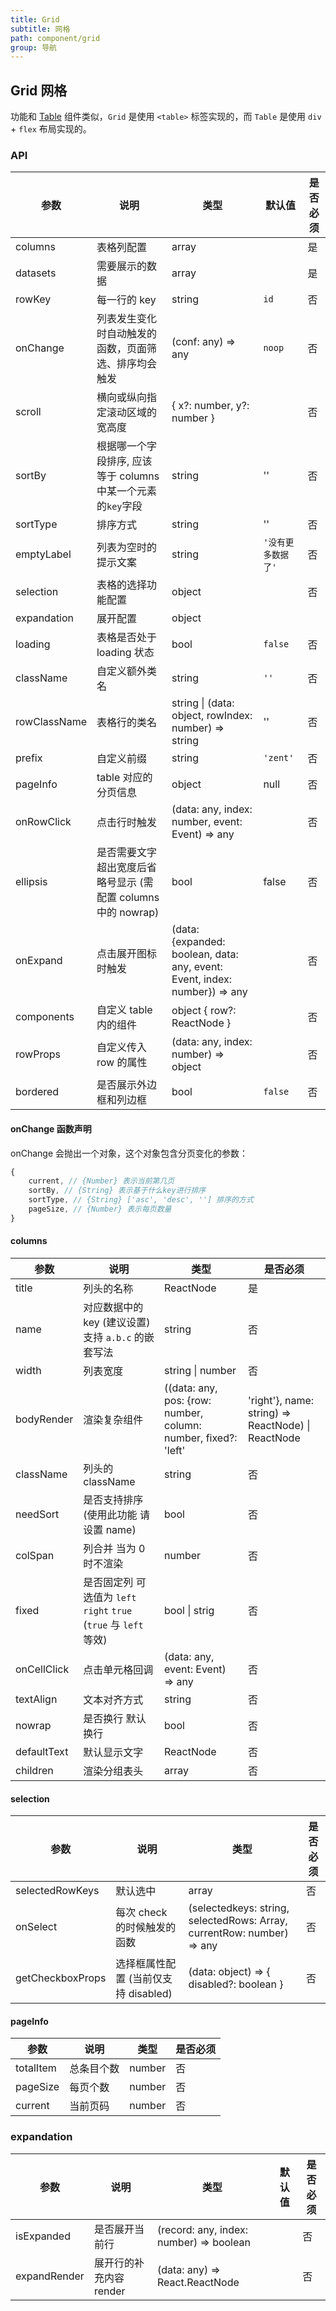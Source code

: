 ```yaml
---
title: Grid
subtitle: 网格
path: component/grid
group: 导航
---
```


## Grid 网格

功能和 [Table](table) 组件类似，`Grid` 是使用 `<table>` 标签实现的，而 `Table` 是使用 `div` + `flex` 布局实现的。

### API

| 参数         | 说明                                                          | 类型                                                 | 默认值             | 是否必须 |
| ------------ | ------------------------------------------------------------- | ---------------------------------------------------- | ------------------ | -------- |
| columns      | 表格列配置                                                    | array                                                |                    | 是       |
| datasets     | 需要展示的数据                                                | array                                                |                    | 是       |
| rowKey       | 每一行的 key                                                  | string                                               | `id`               | 否       |
| onChange     | 列表发生变化时自动触发的函数，页面筛选、排序均会触发          | (conf: any) => any                                  | `noop`             | 否       |
| scroll       | 横向或纵向指定滚动区域的宽高度                                | { x?: number, y?: number }                           |                    | 否       |
| sortBy       | 根据哪一个字段排序, 应该等于 columns 中某一个元素的`key`字段  | string                                               | ''                 | 否       |
| sortType     | 排序方式                                                      | string                                               | ''                 | 否       |
| emptyLabel   | 列表为空时的提示文案                                          | string                                               | `'没有更多数据了'` | 否       |
| selection    | 表格的选择功能配置                                            | object                                               |                    | 否       |
| expandation  | 展开配置                                                      | object                                               |                    |          | 否 |
| loading      | 表格是否处于 loading 状态                                     | bool                                                 | `false`            | 否       |
| className    | 自定义额外类名                                                | string                                               | `''`               | 否       |
| rowClassName | 表格行的类名                                                  | string \| (data: object, rowIndex: number) => string | ''                 | 否       |
| prefix       | 自定义前缀                                                    | string                                               | `'zent'`           | 否       |
| pageInfo     | table 对应的分页信息                                          | object                                               | null               | 否       |
| onRowClick   | 点击行时触发                                                  | (data: any, index: number, event: Event) => any     |                    | 否       |
| ellipsis     | 是否需要文字超出宽度后省略号显示 (需配置 columns 中的 nowrap) | bool                                                 | false              | 否       |
| onExpand     | 点击展开图标时触发                                             | (data: {expanded: boolean, data: any, event: Event, index: number}) => any | | 否 |
| components  | 自定义 table 内的组件               | object { row?: ReactNode }    |        |   否|
| rowProps  | 自定义传入 row 的属性        | (data: any, index: number) => object   |   |   否  |
| bordered      | 是否展示外边框和列边框                                     | bool                                                 | `false`            | 否       |

#### onChange 函数声明

onChange 会抛出一个对象，这个对象包含分页变化的参数：

```js
{
	current, // {Number} 表示当前第几页
	sortBy, // {String} 表示基于什么key进行排序
	sortType, // {String} ['asc', 'desc', ''] 排序的方式
	pageSize, // {Number} 表示每页数量
}
```

#### columns

| 参数        | 说明                                                              | 类型                                                               | 是否必须 |
| ----------- | ----------------------------------------------------------------- | ------------------------------------------------------------------ | -------- |
| title       | 列头的名称                                                        | ReactNode                                                          | 是       |
| name        | 对应数据中的 key (建议设置) 支持 `a.b.c` 的嵌套写法               | string                                                             | 否       |
| width       | 列表宽度                                                          | string \| number                                                   | 否       |
| bodyRender  | 渲染复杂组件                                                      | ((data: any, pos: {row: number, column: number, fixed?: 'left'|'right'}, name: string) => ReactNode) \| ReactNode | 否       |
| className   | 列头的 className                                                  | string                                                             | 否       |
| needSort    | 是否支持排序 (使用此功能 请设置 name)                             | bool                                                               | 否       |
| colSpan     | 列合并 当为 0 时不渲染                                            | number                                                             | 否       |
| fixed       | 是否固定列 可选值为 `left` `right` `true` (`true` 与 `left` 等效) | bool \| strig                                                      | 否       |
| onCellClick | 点击单元格回调                                                    | (data: any, event: Event) => any                                  | 否       |
| textAlign   | 文本对齐方式                                                      | string                                                             | 否       |
| nowrap      | 是否换行 默认换行                                                 | bool                                                               | 否       |
| defaultText | 默认显示文字                                                 | ReactNode                                                               | 否       |
| children | 渲染分组表头                    | array       | 否       |

#### selection

| 参数             | 说明                                 | 类型                                                                         | 是否必须 |
| ---------------- | ------------------------------------ | ---------------------------------------------------------------------------- | -------- |
| selectedRowKeys  | 默认选中                             | array                                                                        | 否       |
| onSelect         | 每次 check 的时候触发的函数          | (selectedkeys: string, selectedRows: Array<any>, currentRow: number) => any | 否       |
| getCheckboxProps | 选择框属性配置 (当前仅支持 disabled) | (data: object) => { disabled?: boolean }                                   | 否       |

#### pageInfo

| 参数      | 说明       | 类型   | 是否必须 |
| --------- | ---------- | ------ | -------- |
| totalItem | 总条目个数 | number | 否       |
| pageSize  | 每页个数   | number | 否       |
| current   | 当前页码   | number | 否       |

### expandation

| 参数         | 说明                    | 类型                                    | 默认值 | 是否必须 |
| ------------ | ----------------------- | --------------------------------------- | ------ | -------- |
| isExpanded   | 是否展开当前行          | (record: any, index: number) => boolean |        | 否       |
| expandRender | 展开行的补充内容 render | (data: any) => React.ReactNode          |        | 否       |

<style>
  .switch {
		margin-bottom: 10px;
  }
  .big-size {
  	font-size: 20px;
  }
</style>
